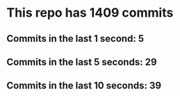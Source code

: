# This repo has 1409 commits

## Commits in the last 1 second: 5
## Commits in the last 5 seconds: 29
## Commits in the last 10 seconds: 39
